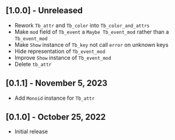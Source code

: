 ## [1.0.0] - Unreleased

- Rework `Tb_attr` and `Tb_color` into `Tb_color_and_attrs`
- Make `mod` field of `Tb_event` a `Maybe Tb_event_mod` rather than a `Tb_event_mod`
- Make `Show` instance of `Tb_key` not call `error` on unknown keys
- Hide representation of `Tb_event_mod`
- Improve `Show` instance of `Tb_event_mod`
- Delete `tb_attr`

## [0.1.1] - November 5, 2023

- Add `Monoid` instance for `Tb_attr`

## [0.1.0] - October 25, 2022

- Initial release
